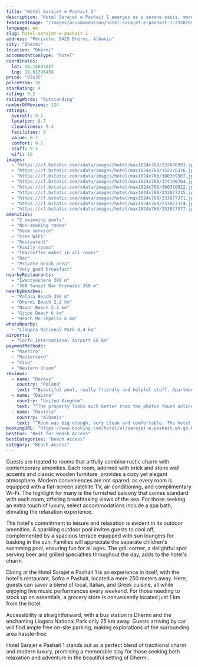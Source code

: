 ```yaml
---
title: "Hotel Sarajet e Pashait 1"
description: "Hotel Sarajet e Pashait 1 emerges as a serene oasis, merely 450 meters from the pristine sands of a nearby beach and a short 3."
featuredImage: "/images/accommodation/hotel-sarajet-e-pashait-1-233076993.jpg"
language: en
slug: hotel-sarajet-e-pashait-1
address: "Perivolo, 9425 Dhërmi, Albania"
city: "Dhërmi"
location: "Dhërmi"
accommodationType: "hotel"
coordinates:
  lat: 40.15695047
  lng: 19.61396456
price: "US$35"
priceFrom: 35
starRating: 4
rating: 9.2
ratingWords: "Outstanding"
numberOfReviews: 124
ratings:
  overall: 9.2
  location: 8.7
  cleanliness: 9.4
  facilities: 9
  value: 8.7
  comfort: 9.5
  staff: 9.3
  wifi: 10
images:
  - "https://cf.bstatic.com/xdata/images/hotel/max1024x768/233076993.jpg?k=196294c804c4d500781cddf1da2a97fd2cc488c7ab1ccc0d608ede8ea8590e4f&o=&hp=1"
  - "https://cf.bstatic.com/xdata/images/hotel/max1024x768/152270376.jpg?k=14f618b166d064102bcaf08d3ed285a9a69413a8ea0c2b7ef2c97ab2e784db14&o=&hp=1"
  - "https://cf.bstatic.com/xdata/images/hotel/max1024x768/380309307.jpg?k=f0a2da64cda4a6a9e971832f21d57cc5bf9a9f9efcfc096ccef7db3467fcc8e3&o=&hp=1"
  - "https://cf.bstatic.com/xdata/images/hotel/max1024x768/374190764.jpg?k=a6b50677eead5987c4205b99536fdc83b558c437bae13dc7d0009b92e07198a0&o=&hp=1"
  - "https://cf.bstatic.com/xdata/images/hotel/max1024x768/380310022.jpg?k=d3c01607afa8db961c48da18d68bf29645334e8c168071648ff7667d5770a875&o=&hp=1"
  - "https://cf.bstatic.com/xdata/images/hotel/max1024x768/233077215.jpg?k=612cbe3c0ee27f26052b88375be8325d324562b50b1eab02867d87ceb9575f72&o=&hp=1"
  - "https://cf.bstatic.com/xdata/images/hotel/max1024x768/233077371.jpg?k=f3695fe604430a541eb648de49f78d9ba62b95ccdf4d2a0e2635768c2bdeb372&o=&hp=1"
  - "https://cf.bstatic.com/xdata/images/hotel/max1024x768/233077374.jpg?k=d07f80f5629700b6d3d9c9143cbcc1a34c86a7cfc7c5a4a8dafea2eeeae3036f&o=&hp=1"
  - "https://cf.bstatic.com/xdata/images/hotel/max1024x768/233077377.jpg?k=812a3c8c32df86055f914e9ea244ff1e85f832c29bf8d3c40a61fc5414404ddf&o=&hp=1"
amenities:
  - "2 swimming pools"
  - "Non-smoking rooms"
  - "Room service"
  - "Free WiFi"
  - "Restaurant"
  - "Family rooms"
  - "Tea/coffee maker in all rooms"
  - "Bar"
  - "Private beach area"
  - "Very good breakfast"
nearbyRestaurants:
  - "Iwantyouhere 300 m"
  - "360 Sunset Bar Drymades 350 m"
nearbyBeaches:
  - "Palasa Beach 350 m"
  - "Dhermi Beach 2.2 km"
  - "Nazar Beach 2.2 km"
  - "Gjipe Beach 6 km"
  - "Beach Me Shpella 6 km"
whatsNearby:
  - "Llogora National Park 4.4 km"
airports:
  - "Corfu International Airport 66 km"
paymentMethods:
  - "Maestro"
  - "Mastercard"
  - "Visa"
  - "Western Union"
reviews:
  - name: "Dorosz"
    country: "Poland"
    text: "“Beautiful pool, really friendly and helpful stuff. Apartment was clean and fully equipped.”"
  - name: "Daiana"
    country: "United Kingdom"
    text: "“The property looks much better than the photos found online”"
  - name: "Daniela"
    country: "Albania"
    text: "“Room was big enough, very clean and comfortable. The hotel is close to the beach, but it also has a nice pool. The whole architecture and the garden is amazing, the staff is very helpful. Eva and Bruna were fantastic. I have no hesitation in...”"
bookingURL: "https://www.booking.com/hotel/al/sarajet-e-pashait.en-gb.html?aid=8035640"
bestFor: "Best for Beach Access"
bestCategories: "Beach Access"
category: "Beach Access"
---
```


Guests are treated to rooms that artfully combine rustic charm with contemporary amenities. Each room, adorned with brick and stone wall accents and classic wooden furniture, provides a cozy yet elegant atmosphere. Modern conveniences are not spared, as every room is equipped with a flat-screen satellite TV, air conditioning, and complimentary Wi-Fi. The highlight for many is the furnished balcony that comes standard with each room, offering breathtaking views of the sea. For those seeking an extra touch of luxury, select accommodations include a spa bath, elevating the relaxation experience.

The hotel's commitment to leisure and relaxation is evident in its outdoor amenities. A sparkling outdoor pool invites guests to cool off, complemented by a spacious terrace equipped with sun loungers for basking in the sun. Families will appreciate the separate children's swimming pool, ensuring fun for all ages. The grill corner, a delightful spot serving beer and grilled specialties throughout the day, adds to the hotel's charm.

Dining at the Hotel Sarajet e Pashait 1 is an experience in itself, with the hotel's restaurant, Sofra e Pashait, located a mere 250 meters away. Here, guests can savor a blend of local, Italian, and Greek cuisine, all while enjoying live music performances every weekend. For those needing to stock up on essentials, a grocery store is conveniently located just 1 km from the hotel.

Accessibility is straightforward, with a bus station in Dhermi and the enchanting Llogora National Park only 25 km away. Guests arriving by car will find ample free on-site parking, making explorations of the surrounding area hassle-free.

Hotel Sarajet e Pashait 1 stands out as a perfect blend of traditional charm and modern luxury, promising a memorable stay for those seeking both relaxation and adventure in the beautiful setting of Dhermi.